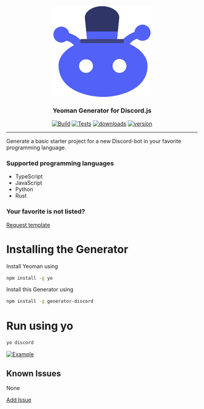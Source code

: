 <div id="logo" align="center">
  <a href="https://github.com/emilkrebs/Generator-Discord" target="_blank" rel="noopener noreferrer">
   <img width="256" alt="Generator-Discord Logo" src="./assets/icon.svg">
 </a>
  <h3>
    Yeoman Generator for Discord.js
  </h3>
</div>

<div id="badges" align="center">
  
   [![Build](https://github.com/emilkrebs/generator-discord/actions/workflows/build.yml/badge.svg)](https://github.com/emilkrebs/generator-discord/actions/workflows/build.yml)
    [![Tests](https://github.com/emilkrebs/generator-discord/actions/workflows/test.yml/badge.svg)](https://github.com/emilkrebs/generator-discord/actions/workflows/test.yml)
   [![downloads](https://img.shields.io/npm/dw/generator-discord?color=orange)](https://www.npmjs.com/package/generator-discord)
   [![version](https://img.shields.io/npm/v/generator-discord)](https://www.npmjs.com/package/generator-discord)
  
</div>

<hr>

Generate a basic starter project for a new Discord-bot in your favorite programming language.

### Supported programming languages

- TypeScript
- JavaScript
- Python
- Rust

### Your favorite is not listed?

[Request template](https://github.com/emilkrebs/Generator-Discord/issues/new?assignees=&labels=template&projects=&template=template-request.md&title=Template+Request%3A+)

# Installing the Generator

Install Yeoman using

```bash
npm install -g yo
```

Install this Generator using

```bash
npm install -g generator-discord
```

# Run using yo

```bash
yo discord
```

[![Example](https://user-images.githubusercontent.com/68400102/175165919-473536d8-c7c0-4881-a438-d11dc8001ee1.png)](https://github.com/emilkrebs/Sound-Bot)

## Known Issues

None

[Add Issue](https://github.com/emilkrebs/Generator-Discord/issues/new)
